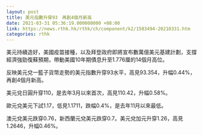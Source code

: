 ```yaml
---
layout: post
title: 美元指數升穿93　再創4個月新高
date: 2021-03-31 05:36:19.000000000 +08:00
link: https://news.rthk.hk/rthk/ch/component/k2/1583494-20210331.htm
categories: rthk
---
```


美元持續造好，美國疫苗接種，以及拜登政府即將宣布數萬億美元基建計劃，支撐經濟強勁復蘇預期，帶動美國10年期債息升至1.776厘的14個月高位。

反映美元兌一籃子貨幣走勢的美元指數升穿93水平，高見93.354，升幅0.44%，再創4個月新高。

美元兌日圓升穿110，是去年3月以來首次，高見110.42，升幅0.58%。

歐元兌美元下試1.17，低見1.1711，跌幅0.4%，是去年11月以來最低。

澳元兌美元跌穿0.76，新西蘭元兌美元跌穿0.7。美元兌加元升穿1.26，高見1.2646，升幅0.46%。
